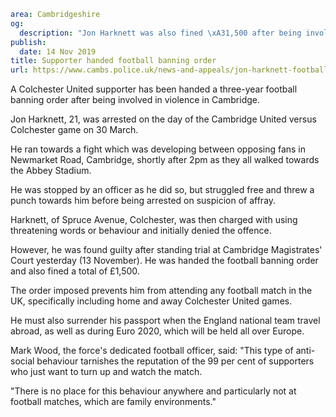 ```yaml
area: Cambridgeshire
og:
  description: "Jon Harknett was also fined \xA31,500 after being involved in violence in Cambridge"
publish:
  date: 14 Nov 2019
title: Supporter handed football banning order
url: https://www.cambs.police.uk/news-and-appeals/jon-harknett-football-banning-order
```

A Colchester United supporter has been handed a three-year football banning order after being involved in violence in Cambridge.

Jon Harknett, 21, was arrested on the day of the Cambridge United versus Colchester game on 30 March.

He ran towards a fight which was developing between opposing fans in Newmarket Road, Cambridge, shortly after 2pm as they all walked towards the Abbey Stadium.

He was stopped by an officer as he did so, but struggled free and threw a punch towards him before being arrested on suspicion of affray.

Harknett, of Spruce Avenue, Colchester, was then charged with using threatening words or behaviour and initially denied the offence.

However, he was found guilty after standing trial at Cambridge Magistrates' Court yesterday (13 November). He was handed the football banning order and also fined a total of £1,500.

The order imposed prevents him from attending any football match in the UK, specifically including home and away Colchester United games.

He must also surrender his passport when the England national team travel abroad, as well as during Euro 2020, which will be held all over Europe.

Mark Wood, the force's dedicated football officer, said: "This type of anti-social behaviour tarnishes the reputation of the 99 per cent of supporters who just want to turn up and watch the match.

"There is no place for this behaviour anywhere and particularly not at football matches, which are family environments."
